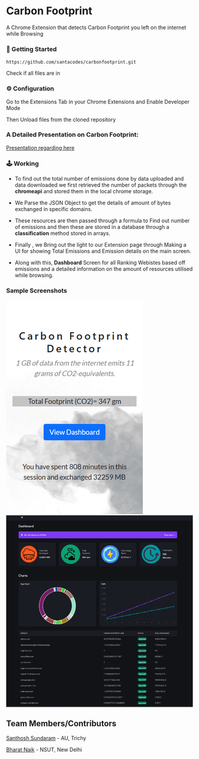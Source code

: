# Carbon Footprint
A Chrome Extension that detects Carbon Footprint you left on the internet while Browsing


###

### 🚀 Getting Started 
```
https://github.com/santacodes/carbonfootprint.git
```
Check if all files are in

### ⚙️ Configuration

Go to the Extensions Tab in your Chrome Extensions and Enable Developer Mode 

Then Unload files from the cloned repository

### A Detailed Presentation on Carbon Footprint:
[Presentation regarding here](https://docs.google.com/presentation/d/1lFvxyfAQjaWyZ1-IylMjPH09-B7yv3dOSmIquqX8u_8/edit#slide=id.g1f18d4677c5_2_1339)

### 🕹️ Working

- To find out the total number of emissions done by data uploaded and data downloaded we first retrieved the number of packets through the **chromeapi** and stored them in the local chrome storage. 
- We Parse the JSON Object to get the details of amount of bytes exchanged in specific domains.
- These resources are then passed through a formula to Find out number of emissions and then these are stored in a database through a **classification** method stored in arrays.

- Finally , we Bring out the light to our Extension page through Making a UI for showing Total Emissions and Emission details on the main screen.
- Along with this, **Dashboard** Screen for all Ranking Webistes based off emissions and a detailed information on the amount of resources utilised while browsing. 

### Sample Screenshots

![](./images/1.png) 
![](./images/2.png)

## Team Members/Contributors 
[Santhosh Sundaram](https://github.com/santacodes) - AU, Trichy

[Bharat Naik](https://github.com/Naik-Bharat) - NSUT, New Delhi
